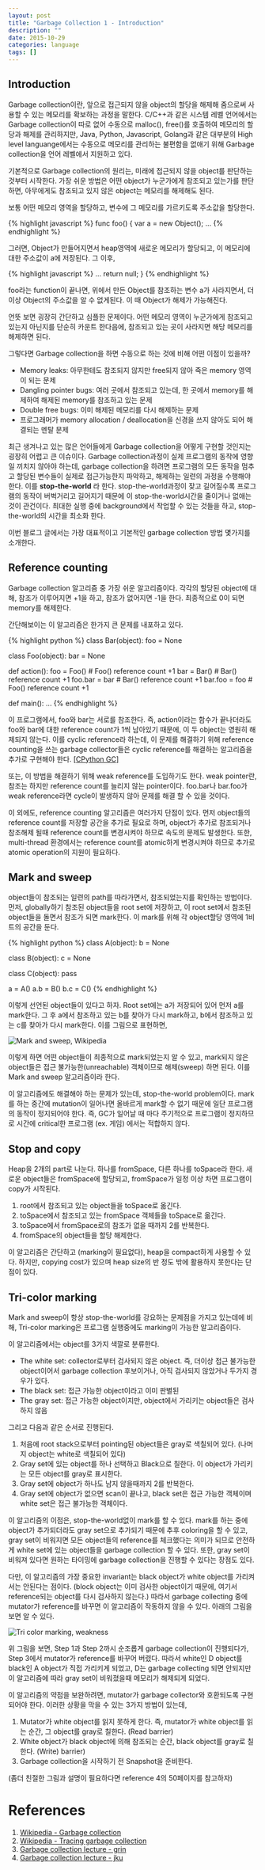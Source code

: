 ```yaml
---
layout: post
title: "Garbage Collection 1 - Introduction"
description: ""
date: 2015-10-29
categories: language
tags: []
---
```


## Introduction

 Garbage collection이란, 앞으로 접근되지 않을 object의 할당을 해제해 줌으로써 사용할 수 있는 메모리를 확보하는 과정을 말한다. C/C++과 같은 시스템 레벨 언어에서는 Garbage collection이 따로 없어 수동으로 malloc(), free()를 호출하여 메모리의 할당과 해제를 관리하지만, Java, Python, Javascript, Golang과 같은 대부분의 High level languange에서는 수동으로 메모리를 관리하는 불편함을 없애기 위해 Garbage collection을 언어 레벨에서 지원하고 있다.

 기본적으로 Garbage collection의 원리는, 미래에 접근되지 않을 object를 판단하는 것부터 시작한다. 가장 쉬운 방법은 어떤 object가 누군가에게 참조되고 있는가를 판단하면, 아무에게도 참조되고 있지 않은 object는 메모리를 해제해도 된다.

 보통 어떤 메모리 영역을 할당하고, 변수에 그 메모리를 가르키도록 주소값을 할당한다.

{% highlight javascript %}
func foo() {
  var a = new Object();
  ...
{% endhighlight %}

 그러면, Object가 만들어지면서 heap영역에 새로운 메모리가 할당되고, 이 메모리에 대한 주소값이 a에 저장된다. 그 이후,

{% highlight javascript %}
  ...
  return null;
}
{% endhighlight %}

 foo라는 function이 끝나면, 위에서 만든 Object를 참조하는 변수 a가 사라지면서, 더이상 Object의 주소값을 알 수 없게된다. 이 때 Object가 해제가 가능해진다.

 언뜻 보면 굉장히 간단하고 심플한 문제이다. 어떤 메모리 영역이 누군가에게 참조되고 있는지 아닌지를 단순히 카운트 한다음에, 참조되고 있는 곳이 사라지면 해당 메모리를 해제하면 된다.

 그렇다면 Garbage collection을 하면 수동으로 하는 것에 비해 어떤 이점이 있을까?

  * Memory leaks: 아무한테도 참조되지 않지만 free되지 않아 죽은 memory 영역이 되는 문제
  * Dangling pointer bugs: 여러 곳에서 참조되고 있는데, 한 곳에서 memory를 해제하여 해제된 memory를 참조하고 있는 문제
  * Double free bugs: 이미 해제된 메모리를 다시 해제하는 문제
  * 프로그래머가 memory allocation / deallocation을 신경을 쓰지 않아도 되어 해결되는 멘탈 문제

최근 생겨나고 있는 많은 언어들에게 Garbage collection을 어떻게 구현할 것인지는 굉장히 어렵고 큰 이슈이다. Garbage collection과정이 실제 프로그램의 동작에 영향일 끼치지 않아야 하는데, garbage collection을 하려면 프로그램의 모든 동작을 멈추고 할당된 변수들이 실제로 접근가능한지 파악하고, 해제하는 일련의 과정을 수행해야 한다. 이를 **stop-the-world** 라 한다. stop-the-world과정이 잦고 길어질수록 프로그램의 동작이 버벅거리고 길어지기 때문에 이 stop-the-world시간을 줄이거나 없애는 것이 관건이다. 최대한 실행 중에 background에서 작업할 수 있는 것들을 하고, stop-the-world의 시간을 최소화 한다.

 이번 블로그 글에서는 가장 대표적이고 기본적인 garbage collection 방법 몇가지를 소개한다.

## Reference counting

 Garbage collection 알고리즘 중 가장 쉬운 알고리즘이다. 각각의 할당된 object에 대해, 참조가 이루어지면 +1을 하고, 참조가 없어지면 -1을 한다. 최종적으로 0이 되면 memory를 해제한다.

 간단해보이는 이 알고리즘은 한가지 큰 문제를 내포하고 있다.

{% highlight python %}
class Bar(object):
  foo = None

class Foo(object):
  bar = None

def action():
  foo = Foo()   # Foo() reference count +1
  bar = Bar()   # Bar() reference count +1
  foo.bar = bar # Bar() reference count +1
  bar.foo = foo # Foo() reference count +1

def main():
  ...
{% endhighlight %}

 이 프로그램에서, foo와 bar는 서로를 참조한다. 즉, action이라는 함수가 끝나더라도 foo와 bar에 대한 reference count가 1씩 남아있기 때문에, 이 두 object는 영원히 해제되지 않는다. 이를 cyclic reference라 하는데, 이 문제를 해결하기 위해 reference counting을 쓰는 garbage collector들은 cyclic reference를 해결하는 알고리즘을 추가로 구현해야 한다. [[CPython GC]](https://docs.python.org/release/2.5.2/ext/refcounts.html)

 또는, 이 방법을 해결하기 위해 weak reference를 도입하기도 한다. weak pointer란, 참조는 하지만 reference count를 늘리지 않는 pointer이다. foo.bar나 bar.foo가 weak reference라면 cycle이 발생하지 않아 문제를 해결 할 수 있을 것이다.

 이 외에도, reference counting 알고리즘은 여러가지 단점이 있다. 먼저 object들의 reference count를 저장할 공간을 추가로 필요로 하며, object가 추가로 참조되거나 참조해제 될때 reference count를 변경시켜야 하므로 속도의 문제도 발생한다. 또한, multi-thread 환경에서는 reference count를 atomic하게 변경시켜야 하므로 추가로 atomic operation의 지원이 필요하다.

## Mark and sweep

 object들이 참조되는 일련의 path를 따라가면서, 참조되었는지를 확인하는 방법이다. 먼저, globally하기 참조된 object들을 root set에 저장하고, 이 root set에서 참조된 object들을 돌면서 참조가 되면 mark한다. 이 mark를 위해 각 object할당 영역에 1비트의 공간을 둔다.

{% highlight python %}
class A(object):
  b = None

class B(object):
  c = None

class C(object):
  pass

a = A()
a.b = B()
b.c = C()
{% endhighlight %}

 이렇게 선언된 object들이 있다고 하자. Root set에는 a가 저장되어 있어 먼저 a를 mark한다. 그 후 a에서 참조하고 있는 b를 찾아가 다시 mark하고, b에서 참조하고 있는 c를 찾아가 다시 mark한다. 이를 그림으로 표현하면,

 ![Mark and sweep, Wikipedia](https://upload.wikimedia.org/wikipedia/commons/4/4a/Animation_of_the_Naive_Mark_and_Sweep_Garbage_Collector_Algorithm.gif)

 이렇게 하면 어떤 object들이 최종적으로 mark되었는지 알 수 있고, mark되지 않은 object들은 접근 불가능한(unreachable) 객체이므로 해제(sweep) 하면 된다. 이를 Mark and sweep 알고리즘이라 한다.

 이 알고리즘에도 해결해야 하는 문제가 있는데, stop-the-world problem이다. mark를 하는 중간에 mutation이 일어나면 올바르게 mark할 수 없기 때문에 일단 프로그램의 동작이 정지되어야 한다. 즉, GC가 일어날 때 마다 주기적으로 프로그램이 정지하므로 시간에 critical한 프로그램 (ex. 게임) 에서는 적합하지 않다.

## Stop and copy

 Heap을 2개의 part로 나눈다. 하나를 fromSpace, 다른 하나를 toSpace라 한다. 새로운 object들은 fromSpace에 할당되고, fromSpace가 일정 이상 차면 프로그램이 copy가 시작된다.

 1. root에서 참조되고 있는 object들을 toSpace로 옮긴다.
 2. toSpace에서 참조되고 있는 fromSpace 객체들을 toSpace로 옮긴다.
 3. toSpace에서 fromSpace로의 참조가 없을 때까지 2를 반복한다.
 4. fromSpace의 object들을 할당 해제한다.

 이 알고리즘은 간단하고 (marking이 필요없다), heap을 compact하게 사용할 수 있다. 하지만, copying cost가 있으며 heap size의 반 정도 밖에 활용하지 못한다는 단점이 있다.

## Tri-color marking

 Mark and sweep이 항상 stop-the-world를 강요하는 문제점을 가지고 있는데에 비해, Tri-color marking은 프로그램 실행중에도 marking이 가능한 알고리즘이다.

 이 알고리즘에서는 object를 3가지 색깔로 분류한다.

 * The white set: collector로부터 검사되지 않은 object. 즉, 더이상 접근 불가능한 object이어서 garbage collection 후보이거나, 아직 검사되지 않았거나 두가지 경우가 있다.
 * The black set: 접근 가능한 object이라고 이미 판별된
 * The gray set: 접근 가능한 object이지만, object에서 가리키는 object들은 검사하지 않음

 그리고 다음과 같은 순서로 진행된다.

 1. 처음에 root stack으로부터 pointing된 object들은 gray로 색칠되어 있다. (나머지 object는 white로 색칠되어 있다)
 2. Gray set에 있는 object를 하나 선택하고 Black으로 칠한다. 이 object가 가리키는 모든 object를 gray로 표시한다.
 3. Gray set에 object가 하나도 남지 않을때까지 2를 반복한다.
 4. Gray set에 object가 없으면 scan이 끝나고, black set은 접근 가능한 객체이며 white set은 접근 불가능한 객체이다.

 이 알고리즘의 이점은, stop-the-world없이 mark를 할 수 있다. mark를 하는 중에 object가 추가되더라도 gray set으로 추가되기 때문에 추후 coloring을 할 수 있고, gray set이 비워지면 모든 object들의 reference를 체크했다는 의미가 되므로 안전하게 white set에 있는 object들을 garbage collection 할 수 있다. 또한, gray set이 비워져 있다면 원하는 타이밍에 garbage collection을 진행할 수 있다는 장점도 있다.

 다만, 이 알고리즘의 가장 중요한 invariant는 black object가 white object를 가리켜서는 안된다는 점이다. (block object는 이미 검사한 object이기 때문에, 여기서 reference되는 object를 다시 검사하지 않는다.) 따라서 garbage collecting 중에 mutator가 reference를 바꾸면 이 알고리즘이 작동하지 않을 수 있다. 아래의 그림을 보면 알 수 있다.

 ![Tri color marking, weakness](http://www.math.grin.edu/~rebelsky/Courses/CS302/99S/Presentations/GC/Tricolor.jpg)

 위 그림을 보면, Step 1과 Step 2까시 순조롭게 garbage collection이 진행되다가, Step 3에서 mutator가 reference를 바꾸어 버렸다. 따라서 white인 D object를 black인 A object가 직접 가리키게 되었고, D는 garbage collecting 되면 안되지만 이 알고리즘에 따라 gray set이 비워졌을때 메모리가 해제되게 되었다.

 이 알고리즘의 약점을 보완하려면, mutator가 garbage collector와 호환되도록 구현되어야 한다. 이러한 상황을 막을 수 있는 3가지 방법이 있는데,

 1. Mutator가 white object를 읽지 못하게 한다. 즉, mutator가 white object를 읽는 순간, 그 object를 gray로 칠한다. (Read barrier)
 2. White object가 black object에 의해 참조되는 순간, black object를 gray로 칠한다. (Write) barrier)
 3. Garbage collection을 시작하기 전 Snapshot을 준비한다.

 (좀더 친절한 그림과 설명이 필요하다면 reference 4의 50페이지를 참고하자)

# References
 1. [Wikipedia - Garbage collection](https://en.wikipedia.org/wiki/Garbage_collection_(computer_science))
 2. [Wikipedia - Tracing garbage collection](https://en.wikipedia.org/wiki/Tracing_garbage_collection)
 3. [Garbage collection lecture - grin](http://www.math.grin.edu/~rebelsky/Courses/CS302/99S/Presentations/GC/)
 4. [Garbage collection lecture - jku](http://ssw.jku.at/Misc/SSW/02.GarbageCollection.pdf)
